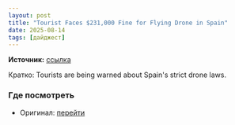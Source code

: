 ```yaml
---
layout: post
title: "Tourist Faces $231,000 Fine for Flying Drone in Spain"
date: 2025-08-14
tags: [дайджест]
---
```


**Источник:** [ссылка](https://petapixel.com/2025/08/05/tourist-faces-231000-fine-for-flying-drone-in-spain/)

Кратко: Tourists are being warned about Spain's strict drone laws.

### Где посмотреть
- Оригинал: [перейти]({link})
